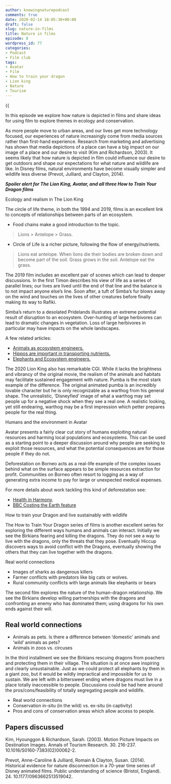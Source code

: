 ```yaml
---
author: knowingnaturepodcast
comments: true
date: 2020-02-14 18:05:30+00:00
draft: false
slug: nature-in-films
title: Nature in films
episode: 8
wordpress_id: 77
categories:
- Podcast
- Film club
tags:
- Avatar
- Film
- How to train your dragon
- Lion king
- Nature
- Tourism
---
```


{{<audio src="https://knowingnature.podbean.com/mf/play/pi3gmd/Ep_8_-_Nature_in_film.mp3" >}}

In this episode we explore how nature is depicted in films and share ideas for
using film to explore themes in ecology and conservation.

As more people move to urban areas, and our lives get more technology focused,
our experiences of nature increasingly come from media sources rather than
first-hand experience. Research from marketing and advertising has shown that
media depictions of a place can have a big impact on our image of a place and
our desire to visit (Kim and Richardson, 2003). It seems likely that how
nature is depicted in film could influence our desire to get outdoors and
shape our expectations for what nature and wildlife are like. In Disney films,
natural environments have become visually simpler and wildlife less diverse
(Prevot, Julliard, and Clayton, 2014).

_**Spoiler alert for The Lion King, Avatar, and all three How to Train Your
Dragon films**_

Ecology and realism in The Lion King

The circle of life theme, in both the 1994 and 2019, films is an excellent
link to concepts of relationships between parts of an ecosystem.

  * Food chains make a good introduction to the topic.

>  Lions > Antelope > Grass.

  * Circle of Life is a richer picture, following the flow of energy/nutrients. 

> Lions eat antelope. When lions die their bodies are broken down and become
> part of the soil. Grass grows in the soil. Antelope eat the grass.

The 2019 film includes an excellent pair of scenes which can lead to deeper
discussions. In the first Timon describes his view of life as a series of
parallel lines; our lives are lived until the end of that line and the balance
is to not impact anyone else’s line. Soon after, a tuft of Simba’s fur blows
away on the wind and touches on the lives of other creatures before finally
making its way to Rafiki.

Simba’s return to a desolated Pridelands illustrates an extreme potential
result of disruption to an ecosystem. Over-hunting of large herbivores can
lead to dramatic changes in vegetation. Loss of large herbivores in particular
may have impacts on the whole landscapes.

A few related articles:

  * [Animals as ecosystem engineers.](https://animals.howstuffworks.com/animal-facts/5-animals-that-can-reshape-waterways1.htm)
  * [Hippos are important in transporting nutrients. ](https://www.sciencedaily.com/releases/2019/05/190501153400.htm)
  * [Elephants and Ecosystem engineers.](https://www.sciencedirect.com/science/article/abs/pii/S0169555X1100314X)

The 2020 Lion King also has remarkable CGI. While it lacks the brightness and
vibrancy of the original movie, the realism of the animals and habitats may
facilitate sustained engagement with nature. Pumba is the most stark example
of the difference. The original animated pumba is an incredibly lovable
character but he is only recognizable as a warthog from his general shape. The
unrealistic, ‘Disneyfied’ image of what a warthog may set people up for a
negative shock when they see a real one. A realistic looking, yet still
endearing, warthog may be a first impression which petter prepares people for
the real thing.

Humans and the environment in Avatar

Avatar presents a fairly clear cut story of humans exploiting natural
resources and harming local populations and ecosystems. This can be used as a
starting point to a deeper discussion around why people are seeking to exploit
those resources, and what the potential consequences are for those people if
they do not.

Deforestation on Borneo acts as a real-life example of the complex issues
behind what on the surface appears to be simple resources extraction for
profit. Communities on Borneo often resort to logging as a way of generating
extra income to pay for large or unexpected medical expenses.

For more details about work tackling this kind of deforestation see:

  * [Health in Harmony](https://healthinharmony.org/). 
  * [BBC Costing the Earth feature](https://www.bbc.co.uk/programmes/b08hnly0)

How to train your Dragon and live sustainably with wildlife

The How to Train Your Dragon series of films is another excellent series for
exploring the different ways humans and animals can interact. Initially we see
the Birkians fearing and killing the dragons. They do not see a way to live
with the dragons, only the threats that they pose. Eventually Hiccup discovers
ways to avoid conflict with the Dragons, eventually showing the others that
they can live together with the dragons.

Real world connections

  * Images of sharks as dangerous killers
  * Farmer conflicts with predators like big cats or wolves.
  * Rural community conflicts with large animals like elephants or bears

The second film explores the nature of the human-dragon relationship. We see
the Birkians develop willing partnerships with the dragons and confronting an
enemy who has dominated them; using dragons for his own ends against their
will.

## Real world connections

  * Animals as pets. Is there a difference between ‘domestic’ animals and ‘wild’ animals as pets?
  * Animals in zoos vs. circuses

In the third installment we see the Birkians rescuing dragons from poachers
and protecting them in their village. The situation is at once awe inspiring
and clearly unsustainable. Just as we could protect all elephants by them in a
giant zoo, but it would be wildly impractical and impossible for us to
sustain. We are left with a bittersweet ending where dragons must live in a
place totally inaccessible to people. Discussions could be had here around the
pros/cons/feasibility of totally segregating people and wildlife.

  * Real world connections
  * Conservation in-situ (in the wild) vs. ex-situ (in captivity)
  * Pros and cons of conservation areas which allow access to people.

## Papers discussed

Kim, Hyounggon & Richardson, Sarah. (2003). Motion Picture Impacts on
Destination Images. Annals of Tourism Research. 30. 216-237.
10.1016/S0160-7383(02)00062-2.

Prevot, Anne-Caroline & Julliard, Romain & Clayton, Susan. (2014). Historical
evidence for nature disconnection in a 70-year time series of Disney animated
films. Public understanding of science (Bristol, England). 24.
10.1177/0963662513519042.

